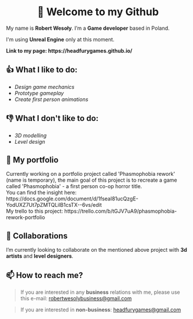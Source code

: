 <h1 align="center">👋 Welcome to my Github</h1>
<p> My name is <b>Robert Wesoły</b>. 
I’m a <b>Game developer</b> based in Poland. </p>
<p>I'm using <b>Unreal Engine</b> only at this moment.</p> 
<p> <b>Link to my page: https://headfurygames.github.io/ </b></p>

<h2>👍 What I like to do:</h2> 

<ul>
  <li><i>Design game mechanics</i></li>
  <li><i>Prototype gameplay</i></li>
  <li><i>Create first person animations</i></li>
</ul>  

<h2>👎 What I don't like to do:</h2> 

<ul>
  <li><i>3D modelling</i></li>
  <li><i>Level design</i></li>
</ul>  

<h2>🌱 My portfolio</h2> 



<p>Currently working on a portfolio project called 'Phasmophobia rework' (name is temporary), the main goal of this project
is to recreate a game called 'Phasmophobia' - a first person co-op horror title. <br>
You can find the insight here: https://docs.google.com/document/d/1fseaI81ucQzgE-YodUXZ7Ut7pZMTQLilB1csTX--6vs/edit <br>
My trello to this project: https://trello.com/b/tGJV7uA9/phasmophobia-rework-portfolio </p>


<h2>💞️ Collaborations</h2>
<p>I’m currently looking to collaborate on the mentioned above project with <b>3d artists</b> and <b>level designers</b>.</p>

<h2>📫 How to reach me? </h2>

>If you are interested in any <strong>business</strong> relations with me, please use this e-mail: robertwesolybusiness@gmail.com

>If you are interested in <strong>non-business</strong>: headfurygames@gmail.com </p>

<!---
KingParadox/KingParadox is a ✨ special ✨ repository because its `README.md` (this file) appears on your GitHub profile.
You can click the Preview link to take a look at your changes.
--->

